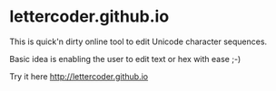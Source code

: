 # lettercoder.github.io

This is quick'n dirty online tool to edit Unicode character sequences.

Basic idea is enabling the user to edit text or hex with ease ;-)

Try it here http://lettercoder.github.io
